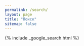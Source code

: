 ```yaml
---
permalink: /search/
layout: page
title: "Поиск"
sitemap: false
---
```


{% include _google_search.html %}
